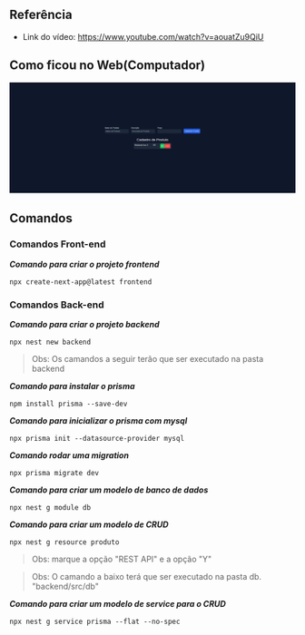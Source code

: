 ## Referência

* Link do vídeo: https://www.youtube.com/watch?v=aouatZu9QiU

## Como ficou no Web(Computador)

![Imagem de Como ficou no computador](<web.png>)

## Comandos


### Comandos Front-end

***Comando para criar o projeto frontend***
```
npx create-next-app@latest frontend
```


### Comandos Back-end

***Comando para criar o projeto backend***
```
npx nest new backend
```

> Obs: Os camandos a seguir terão que ser executado na pasta backend

***Comando para instalar o prisma***
```
npm install prisma --save-dev
```

***Comando para inicializar o prisma com mysql***
```
npx prisma init --datasource-provider mysql
```

***Comando rodar uma migration***
```
npx prisma migrate dev
```

***Comando para criar um modelo de banco de dados***
```
npx nest g module db
```

***Comando para criar um modelo de CRUD***
```
npx nest g resource produto
```
> Obs: marque a opção "REST API" e a opção "Y"

> Obs: O camando a baixo terá que ser executado na pasta db. "backend/src/db"

***Comando para criar um modelo de service para o CRUD***
```
npx nest g service prisma --flat --no-spec
```